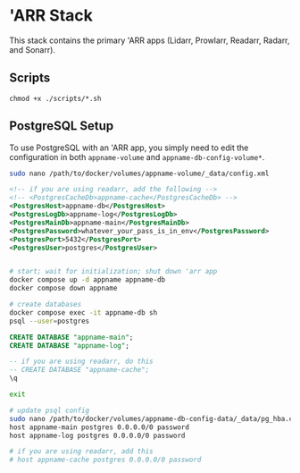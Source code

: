 # 'ARR Stack

This stack contains the primary 'ARR apps (Lidarr, Prowlarr, Readarr, Radarr, and Sonarr).

## Scripts

`chmod +x ./scripts/*.sh`

## PostgreSQL Setup

To use PostgreSQL with an 'ARR app, you simply need to edit the configuration in both `appname-volume` and `appname-db-config-volume*`.

```sh
sudo nano /path/to/docker/volumes/appname-volume/_data/config.xml
```

```xml
<!-- if you are using readarr, add the following -->
<!-- <PostgresCacheDb>appname-cache</PostgresCacheDb> -->
<PostgresHost>appname-db</PostgresHost>
<PostgresLogDb>appname-log</PostgresLogDb>
<PostgresMainDb>appname-main</PostgresMainDb>
<PostgresPassword>whatever_your_pass_is_in_env</PostgresPassword>
<PostgresPort>5432</PostgresPort>
<PostgresUser>postgres</PostgresUser>
```

```sh

# start; wait for initialization; shut down 'arr app
docker compose up -d appname appname-db
docker compose down appname

# create databases
docker compose exec -it appname-db sh
psql --user=postgres
```

```SQL
CREATE DATABASE "appname-main";
CREATE DATABASE "appname-log";

-- if you are using readarr, do this
-- CREATE DATABASE "appname-cache";
\q
```

```sh
exit

# update psql config
sudo nano /path/to/docker/volumes/appname-db-config-data/_data/pg_hba.conf
host appname-main postgres 0.0.0.0/0 password
host appname-log postgres 0.0.0.0/0 password

# if you are using readarr, add this
# host appname-cache postgres 0.0.0.0/0 password
```
